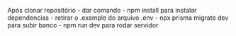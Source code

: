 Após clonar repositório - dar comando - npm install para instalar dependencias - retirar o .example do arquivo .env - npx prisma migrate dev para subir banco - npm run dev para rodar servidor
